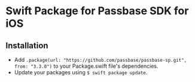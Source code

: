 # Swift Package for Passbase SDK for iOS

## Installation

- Add `.package(url: "https://github.com/passbase/passbase-sp.git", from: "3.3.0")` to your Package.swift file's dependencies.
- Update your packages using `$ swift package update`.